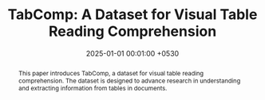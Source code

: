 ---
title:          "TabComp: A Dataset for Visual Table Reading Comprehension"
date:           2025-01-01 00:01:00 +0530
selected:       true
pub:            "Findings of the Association for Computational Linguistics: NAACL 2025"
pub_date:       "2025"

abstract: >-
  This paper introduces TabComp, a dataset for visual table reading comprehension. The dataset is designed to advance research in understanding and extracting information from tables in documents.
cover:          /assets/images/covers/cover2.jpg
authors:
  - S Gautam
  - <strong>A Bhandari<strong>
  - G Harit
links:
  Paper: https://aclanthology.org/2025.findings-naacl.320.pdf
---
